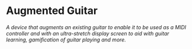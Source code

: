 # Augmented Guitar
###### A device that augments an existing guitar to enable it to be used as a MIDI controller and with an ultra-stretch display screen to aid with guitar learning, gamification of guitar playing and more.